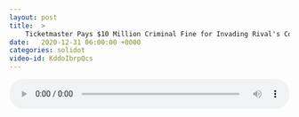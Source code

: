 ```yaml
---
layout: post
title:  >
    Ticketmaster Pays $10 Million Criminal Fine for Invading Rival's Computers
date:   2020-12-31 06:00:00 +0000
categories: solidot
video-id: KddoIbrpQcs
---
```


<audio src="/assets/8eccbc4c12ab1538725b6ba1da8e99f6.mp3" style="width: 100%;" controls></audio>


